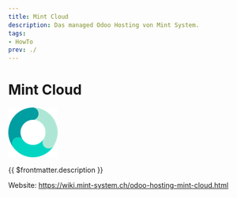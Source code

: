 ```yaml
---
title: Mint Cloud
description: Das managed Odoo Hosting von Mint System.
tags:
- HowTo
prev: ./
---
```

# Mint Cloud
![](attachments/mint-system-favicon.png)

{{ $frontmatter.description }}

Website: <https://wiki.mint-system.ch/odoo-hosting-mint-cloud.html>
